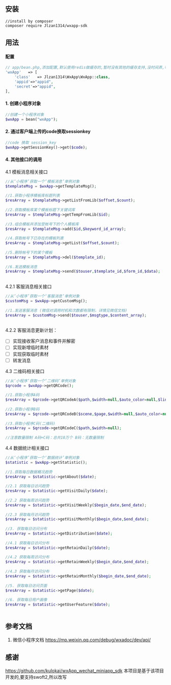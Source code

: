 ## 安装
```
//install by composer
composer require Jlzan1314/wxapp-sdk
```
## 用法
#### 配置
```php
// app/bean.php,添加配置,默认使用redis做缓存的,暂时没有其他的缓存支持,没时间弄,等swoft/cache组件官方开发完成,改成官方
'wxApp'   => [
    'class'   => Jlzan1314\WxApp\WxApp::class,
    'appid'=>"appid",
    'secret'=>"appid",
],
```
#### 1. 创建小程序对象
```php
//创建一个小程序对象
$wxApp = bean("wxApp");

```
#### 2. 通过客户端上传的code换取sessionkey
```php
//code 换取 session_key
$wxApp->getSessionKey()->get($code);
```

#### 4. 其他接口的调用
4.1 模板消息相关接口
```php
//从‘小程序’获取一个‘模板消息’单例对象
$templateMsg = $wxApp->getTemplateMsg();
  
//1.获取小程序模板库标题列表
$resArray = $templateMsg->getListFromLib($offset,$count);
    
//2.获取模板库某个模板标题下关键词库
$resArray = $templateMsg->getTempFromLib($id);
    
//3.组合模板并添加至帐号下的个人模板库
$resArray = $templateMsg->add($id,$keyword_id_array);
  
//4.获取帐号下已存在的模板列表
$resArray = $templateMsg->getList($offset,$count);
  
//5.删除帐号下的某个模板
$resArray = $templateMsg->del($template_id);
  
//6.发送模板消息
$resArray = $templateMsg->send($touser,$template_id,$form_id,$data);
  
```
4.2.1 客服消息相关接口
```php
//从‘小程序’获取一个‘客服消息’单例对象
$customMsg = $wxApp->getCustomMsg();
  
//1.发送客服消息 (微信对调用时机和次数都有限制，详情见微信文档)
$resArray = $customMsg->send($touser,$msgtype,$content_array);
  
```
4.2.2 客服消息更新计划：
- [ ] 实现接收客户消息和事件并解密
- [ ] 实现新增临时素材
- [ ] 实现获取临时素材
- [ ] 转发消息
  
4.3 二维码相关接口
```php
//从‘小程序’获取一个‘二维码’单例对象
$qrcode = $wxApp->getQRCode();
  
//1.获取小程序A码
$resArray = $qrcode->getQRCodeA($path,$width=null,$auto_color=null,$line_color=null);
  
//2.获取小程序B码
$resArray = $qrcode->getQRCodeB($scene,$page,$width=null,$auto_color=null,$line_color=null);
  
//3.获取小程序C码(二维码)
$resArray = $qrcode->getQRCodeC($path,$width=null);
  
//注意数量限制 A码+C码：总共10万个 B码：无数量限制
```
4.4 数据统计相关接口
```php
//从‘小程序’获取一个‘数据统计’单例对象
$statistic = $wxApp->getStatistic();
  
//1.获取每日数据概况趋势
$resArray = $statistic->getAbout($date);
  
//2.1 获取每日访问趋势
$resArray = $statistic->getVisitDaily($date);
  
//2.2 获取每周访问趋势
$resArray = $statistic->getVisitWeekly($begin_date,$end_date);
  
//2.3 获取每月访问趋势
$resArray = $statistic->getVisitMonthly($begin_date,$end_date);
  
//3. 获取每日访问分布
$resArray = $statistic->getDistribution($date);
  
//4.1 获取每日访问分布
$resArray = $statistic->getRetainDaily($date);
  
//4.2 获取每周访问分布
$resArray = $statistic->getRetainWeekly($begin_date,$end_date);
  
//4.3 获取每月访问分布
$resArray = $statistic->getRetainMonthly($begin_date,$end_date);
  
//5. 获取每日访问页面
$resArray = $statistic->getPage($date);
  
//6. 获取每日用户画像
$resArray = $statistic->getUserFeature($date);
  
```
## 参考文档
1. 微信小程序文档 https://mp.weixin.qq.com/debug/wxadoc/dev/api/

## 感谢
https://github.com/kulokai/wxApp_wechat_miniapp_sdk
本项目是基于该项目开发的,要支持swoft2,所以改写